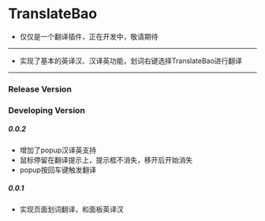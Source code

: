 TranslateBao
============

+ 仅仅是一个翻译插件，正在开发中，敬请期待

---

+ 实现了基本的英译汉、汉译英功能，划词右键选择TranslateBao进行翻译



---

### Release Version


### Developing Version

##### 0.0.2

- 增加了popup汉译英支持
- 鼠标停留在翻译提示上，提示框不消失，移开后开始消失
- popup按回车键触发翻译

##### 0.0.1 

- 实现页面划词翻译，和面板英译汉